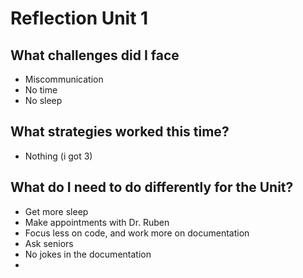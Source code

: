 # Reflection Unit 1

## What challenges did I face

- Miscommunication
- No time
- No sleep

## What strategies worked this time?
- Nothing (i got 3)

## What do I need to do differently for the Unit?

- Get more sleep
- Make appointments with Dr. Ruben
- Focus less on code, and work more on documentation
- Ask seniors
- No jokes in the documentation
- 

